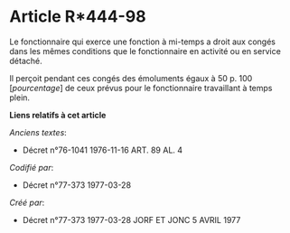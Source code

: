 # Article R*444-98

Le fonctionnaire qui exerce une fonction à mi-temps a droit aux congés dans les mêmes conditions que le fonctionnaire en
activité ou en service détaché.

Il perçoit pendant ces congés des émoluments égaux à 50 p. 100 [*pourcentage*] de ceux prévus pour le fonctionnaire
travaillant à temps plein.

**Liens relatifs à cet article**

_Anciens textes_:

  - Décret n°76-1041 1976-11-16 ART. 89 AL. 4

_Codifié par_:

  - Décret n°77-373 1977-03-28

_Créé par_:

  - Décret n°77-373 1977-03-28 JORF ET JONC 5 AVRIL 1977
